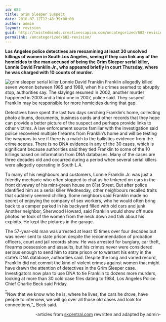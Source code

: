 ```yaml
---
id: 683
title: Grim Sleeper Suspect
date: 2010-07-12T12:48:39+00:00
author: admin
layout: revision
guid: http://twistedminds.creativescapism.com/uncategorized/682-revision/
permalink: /uncategorized/682-revision/
---
```

<p class="dropcap-first">
  <strong>Los Angeles police detectives are reexamining at least 30 unsolved killings of women in South Los Angeles, seeing if they can link any of the homicides to the man accused of being the Grim Sleeper serial killer, Lonnie David Franklin Jr., who appeared briefly in court Thursday, where he was charged with 10 counts of murder.</strong>
</p>

![grim sleeper serial killer Lonnie David Franklin](img/post/LonnieDavidfranklin.jpg "seraiLonnie David Franklin in court") Franklin allegedly killed seven women between 1985 and 1988, when his crimes seemed to abruptly stop, authorities say. The slayings resumed in 2002, another murder happened in 2003 and a third one in 2007, police said. They suspect Franklin may be responsible for more homicides during that gap.

Detectives have spent the last two days serching Franklin&#8217;s home, collecting photo albums, documents, business cards and other records that they hope can provide a better picture of the suspect and perhaps provide links to other victims. A law enforcement source familiar with the investigation said police recovered multiple firearms from Franklin&#8217;s home and will be testing the weapons to see if there is a match to the ballistics evidence from the crime scenes. There is no DNA evidence in any of the 30 cases, which is significant because authorities said they tied Franklin to some of the 10 killings based on information from DNA databases. Many of the cases are three decades old and occurred during a period when several serial killers were allegedly operating in South L.A.

To many of his neighbours and customers, Lonnie Franklin Jr. was just a friendly mechanic who often stopped to chat as he tinkered on cars in the front driveway of his mint-green house on 81st Street. But after police identified him as a serial killer Wednesday, other neighbours recalled traits that suddenly seemed chilling. Some neighbors said Franklin made no secret of enjoying the company of sex workers, who he would often bring back to a camper parked in his backyard filled with old cars and junk. Another neighbor, Sherwood Howard, said Franklin would show off nude photos he took of the women from the neck down and talk about his exploits. He kept the pictures in the garage.

The 57-year-old man was arrested at least 15 times over four decades but was never sent to state prison despite the recommendation of probation officers, court and jail records show. He was arrested for burglary, car theft, firearms possession and assaults, but his crimes never were considered serious enough to send him to state prison or to warrant his entry in the state&#8217;s DNA database, authorities said. Despite the long and varied record, Franklin did not commit the kind of violent crimes against women that might have drawn the attention of detectives in the Grim Sleeper case. Investigators now plan to use DNA to tie Franklin to dozens more murders, looking at more than 30 cold case files dating to 1984, Los Angeles Police Chief Charlie Beck said Friday.  
_  
&#8220;Now that we know who he is, where he lives, the cars he drove, have people to interview, we will go over all those old cases and look for connections,&#8221;_ Beck said.

<p style="text-align: right;">
  -articles from <a title="serial killer central" href="http://www.skcentral.com">skcentral.com</a> rewritten and adapted by admin-
</p>